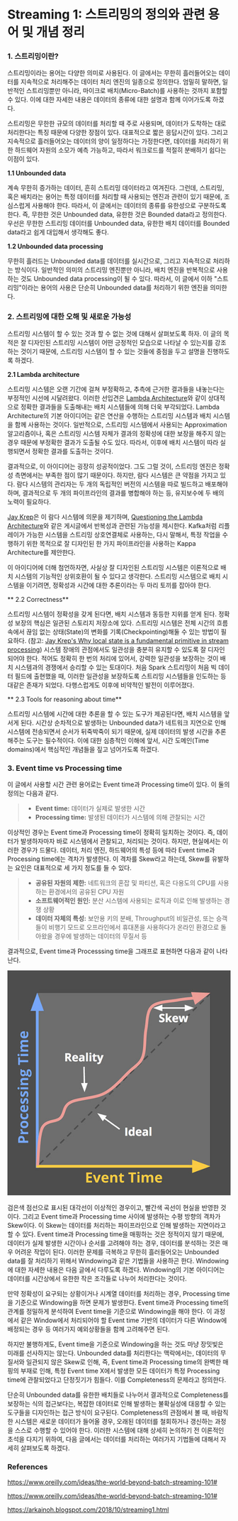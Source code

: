 # Streaming 1: 스트리밍의 정의와 관련 용어 및 개념 정리

### 1. 스트리밍이란?

스트리밍이라는 용어는 다양한 의미로 사용된다. 이 글에서는 무한히 흘러들어오는 데이터를 지속적으로 처리해주는 데이터 처리 엔진의 일종으로 정의한다. 엄밀히 말하면, 일반적인 스트리밍뿐만 아니라, 마이크로 배치(Micro-Batch)를 사용하는 것까지 포함할 수 있다. 이에 대한 자세한 내용은 데이터의 종류에 대한 설명과 함께 이어가도록 하겠다.

스트리밍은 무한한 규모의 데이터를 처리할 때 주로 사용되며, 데이터가 도착하는 대로 처리한다는 특징 때문에 다양한 장점이 있다. 대표적으로 짧은 응답시간이 있다. 그리고 지속적으로 흘러들어오는 데이터의 양이 일정하다는 가정한다면, 데이터를 처리하기 위한 하드웨어 자원의 소모가 예측 가능하고, 따라서 워크로드를 적절히 분배하기 쉽다는 이점이 있다.

**1.1 Unbounded data**

계속 무한히 증가하는 데이터, 흔히 스트리밍 데이터라고 여겨진다. 그런데, 스트리밍, 혹은 배치라는 용어는 특정 데이터를 처리할 때 사용되는 엔진과 관련이 있기 때문에, 조심스럽게 사용해야 한다. 따라서, 이 글에서는 데이터의 종류를 유한성으로 구분하도록 한다. 즉, 무한한 것은 Unbounded data, 유한한 것은 Bounded data라고 정의한다. 우선은 무한한 스트리밍 데이터를 Unbounded data, 유한한 배치 데이터를 Bounded data라고 쉽게 대입해서 생각해도 좋다.

**1.2 Unbounded data processing**

무한히 흘러드는 Unbounded data를 데이터를 실시간으로, 그리고 지속적으로 처리하는 방식이다. 일반적인 의미의 스트리밍 엔진뿐만 아니라, 배치 엔진을 반복적으로 사용하는 것도 Unbounded data processing이 될 수 있다. 따라서, 이 글에서 이하 "스트리밍"이라는 용어의 사용은 단순히 Unbounded data를 처리하기 위한 엔진을 의미한다.

### 2. 스트리밍에 대한 오해 및 새로운 가능성

스트리밍 시스템이 할 수 있는 것과 할 수 없는 것에 대해서 살펴보도록 하자. 이 글의 목적은 잘 디자인된 스트리밍 시스템이 어떤 긍정적인 모습으로 나타날 수 있는지를 강조하는 것이기 때문에, 스트리밍 시스템이 할 수 있는 것들에 중점을 두고 설명을 진행하도록 하겠다.

**2.1 Lambda architecture**

스트리밍 시스템은 오랜 기간에 걸쳐 부정확하고, 추측에 근거한 결과들을 내놓는다는 부정적인 시선에 시달려왔다. 이러한 선입견은 [Lambda Architecture](http://nathanmarz.com/blog/how-to-beat-the-cap-theorem.html)와 같이 상대적으로 정확한 결과들을 도출해내는 배치 시스템들에 의해 더욱 부각되었다. Lambda Architecture의 기본 아이디어는 같은 연산을 수행하는 스트리밍 시스템과 배치 시스템을 함께 사용하는 것이다. 일반적으로, 스트리밍 시스템에서 사용되는 Approximation 알고리즘이나, 혹은 스트리밍 시스템 자체가 결과의 정확성에 대한 보장을 해주지 않는 경우 때문에 부정확한 결과가 도출될 수도 있다. 따라서, 이후에 배치 시스템이 따라 실행되면서 정확한 결과를 도출하는 것이다.

결과적으로, 이 아이디어는 굉장히 성공적이었다. 그도 그럴 것이, 스트리밍 엔진은 정확성 측면에서는 부족한 점이 많기 때문이다. 하지만, 람다 시스템은 큰 약점을 가지고 있다. 람다 시스템의 관리자는 두 개의 독립적인 버전의 시스템을 따로 빌드하고 배포해야 하며, 결과적으로 두 개의 파이프라인의 결과를 병합해야 하는 등, 유지보수에 두 배의 노력이 필요하다.

[Jay Krep](https://twitter.com/jaykreps?lang=en)은 이 람다 시스템에 의문을 제기하며, [Questioning the Lambda Architecture](https://www.oreilly.com/ideas/questioning-the-lambda-architecture)와 같은 게시글에서 반복성과 관련된 가능성을 제시한다. Kafka처럼 리플레이가 가능한 시스템을 스트리밍 상호연결체로 사용하는, 다시 말해서, 특정 작업을 수행하기 위한 목적으로 잘 디자인된 한 가지 파이프라인을 사용하는 Kappa Architecture를 제안한다.

이 아이디어에 더해 첨언하자면, 사실상 잘 디자인된 스트리밍 시스템은 이론적으로 배치 시스템의 기능적인 상위호환이 될 수 있다고 생각한다. 스트리밍 시스템으로 배치 시스템을 이기려면, 정확성과 시간에 대한 추론이라는 두 마리 토끼를 잡아야 한다.

** 2.2 Correctness**

스트리밍 시스템이 정확성을 갖게 된다면, 배치 시스템과 동등한 지위를 얻게 된다. 정확성 보장의 핵심은 일관된 스토리지 저장소에 있다. 스트리밍 시스템은 전체 시간의 흐름 속에서 끊임 없는 상태(State)의 변화를 기록(Checkpointing)해둘 수 있는 방법이 필요하다. (참고: [Jay Krep's Why local state is a fundamental primitive in stream processing](https://www.oreilly.com/ideas/why-local-state-is-a-fundamental-primitive-in-stream-processing)) 시스템 장애의 관점에서도 일관성을 충분히 유지할 수 있도록 잘 디자인되어야 한다. 적어도 정확히 한 번의 처리에 있어서, 강력한 일관성을 보장하는 것이 배치 시스템과의 경쟁에서 승리할 수 있는 토대이다. 처음 Spark 스트리밍이 처음 빅 데이터 필드에 출현했을 때, 이러한 일관성을 보장하도록 스트리밍 시스템들을 인도하는 등대같은 존재가 되었다. 다행스럽게도 이후에 비약적인 발전이 이루어졌다.

** 2.3 Tools for reasoning about time**

스트리밍 시스템에 시간에 대한 추론을 할 수 있는 도구가 제공된다면, 배치 시스템을 앞서게 된다. 시간상 순차적으로 발생하는 Unbounded data가 네트워크 지연으로 인해 시스템에 전송되면서 순서가 뒤죽박죽이 되기 때문에, 실제 데이터의 발생 시간을 추론해주는 도구는 필수적이다. 이에 대한 심층적인 이해에 앞서, 시간 도메인(Time domains)에서 핵심적인 개념들을 짚고 넘어가도록 하겠다. 

### 3. Event time vs Processing time

이 글에서 사용할 시간 관련 용어로는 Event time과 Processing time이 있다. 이 둘의 정의는 다음과 같다.

> - **Event time:** 데이터가 실제로 발생한 시간
> - **Processing time:** 발생된 데이터가 시스템에 의해 관찰되는 시간

이상적인 경우는 Event time과 Processing time이 정확히 일치하는 것이다. 즉, 데이터가 발생하자마자 바로 시스템에서 관찰되고, 처리되는 것이다. 하지만, 현실에서는 이러한 경우가 드물다. 데이터, 처리 엔진, 하드웨어의 특성 등에 따라 Event time과 Processing time에는 격차가 발생한다. 이 격차를 Skew라고 하는데, Skew를 유발하는 요인은 대표적으로 세 가지 정도를 들 수 있다.

> - **공유된 자원의 제한:** 네트워크의 혼잡 및 파티션, 혹은 다용도의 CPU를 사용하는 환경에서의 공유된 CPU 자원
> - **소프트웨어적인 원인:** 분산 시스템에 사용되는 로직과 이로 인해 발생하는 경쟁 상황
> - **데이터 자체의 특성:** 보안용 키의 분배, Throughput의 비일관성, 또는 승객들이 비행기 모드로 오프라인에서 휴대폰을 사용하다가 온라인 환경으로 돌아왔을 경우에 발생하는 데이터의 무질서 등

결과적으로, Event time과 Processsing time을 그래프로 표현하면 다음과 같이 나타난다.

![](../resources/images/streaming_1.jpg)

검은색 점선으로 표시된 대각선이 이상적인 경우이고, 빨간색 곡선이 현실을 반영한 것이다. 그리고 Event time과 Processing time 사이에 발생하는 수평 방향의 격차가 Skew이다. 이 Skew는 데이터를 처리하는 파이프라인으로 인해 발생하는 지연이라고 할 수 있다.
Event time과 Processing time을 매핑하는 것은 정적이지 않기 때문에, 데이터가 실제 발생한 시간이나 순서를 고려해야 하는 경우, 데이터를 분석하는 것은 매우 어려운 작업이 된다. 이러한 문제를 극복하고 무한히 흘러들어오는 Unbounded data를 잘 처리하기 위해서 Windowing과 같은 기법들을 사용하곤 한다. Windowing에 대한 자세한 내용은 다음 글에서 다루도록 하겠다. Windowing의 기본 아이디어는 데이터를 시간상에서 유한한 작은 조각들로 나누어 처리한다는 것이다.

만약 정확성이 요구되는 상황이거나 시계열 데이터를 처리하는 경우, Processing time을 기준으로 Windowing을 하면 문제가 발생한다. Event time과 Processing time의 관계를 정밀하게 분석하여 Event time을 기준으로 Windowing을 해야 한다. 이 과정에서 같은 Window에서 처리되어야 할 Event time 기반의 데이터가 다른 Window에 배정되는 경우 등 여러가지 예외상황들을 함께 고려해주면 된다.

하지만 불행하게도, Event time을 기준으로 Windowing을 하는 것도 마냥 장밋빛은 미래를 선사하지는 않는다. Unbounded data를 처리한다는 맥락에서는, 데이터의 무질서와 일관되지 않은 Skew로 인해, 즉, Event time과 Processing time의 완벽한 매핑의 부재로 인해, 특정 Event time X에서 발생한 모든 데이터가 특정 Processing time에 관찰되었다고 단정짓기가 힘들다. 이를 Completeness의 문제라고 정의한다.

단순히 Unbounded data를 유한한 배치들로 나누어서 결과적으로 Completeness를 보장하는 식의 접근보다는, 복잡한 데이터로 인해 발생하는 불확실성에 대응할 수 있는 도구들을 디자인하는 접근 방식이 요구된다. Completeness의 관점에서 볼 때, 바람직한 시스템은 새로운 데이터가 들어올 경우, 오래된 데이터를 철회하거나 갱신하는 과정을 스스로 수행할 수 있어야 한다. 이러한 시스템에 대해 상세히 논의하기 전 이론적인 초석을 다지기 위하여, 다음 글에서는 데이터를 처리하는 여러가지 기법들에 대해서 자세히 살펴보도록 하겠다.

### References

https://www.oreilly.com/ideas/the-world-beyond-batch-streaming-101#

https://www.oreilly.com/ideas/the-world-beyond-batch-streaming-101#

https://arkainoh.blogspot.com/2018/10/streaming1.html
